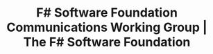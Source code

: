 ---
layout: page
title: F# Software Foundation Communications Working Group | The F# Software Foundation
headline: Communications Working Group
---